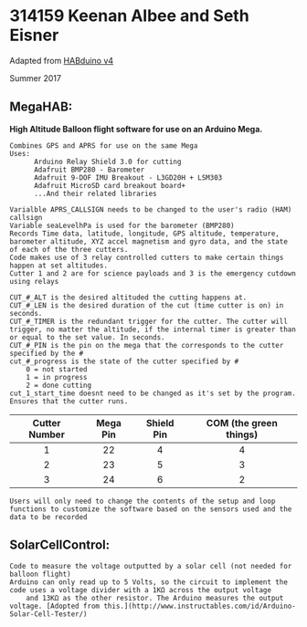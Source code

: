 # 314159 Keenan Albee and Seth Eisner

Adapted from [HABduino v4](https://github.com/HABduino/HABduino/tree/master/Software/habduino_v4)

Summer 2017

## MegaHAB:

**High Altitude Balloon flight software for use on an Arduino Mega.**

    Combines GPS and APRS for use on the same Mega
    Uses: 
          Arduino Relay Shield 3.0 for cutting
          Adafruit BMP280 - Barometer
          Adafruit 9-DOF IMU Breakout - L3GD20H + LSM303
          Adafruit MicroSD card breakout board+
          ...And their related libraries
          
    Varialble APRS_CALLSIGN needs to be changed to the user's radio (HAM) callsign 
    Variable seaLevelhPa is used for the barometer (BMP280)
    Records Time data, latitude, longitude, GPS altitude, temperature, barometer altitude, XYZ accel magnetism and gyro data, and the state of each of the three cutters.
    Code makes use of 3 relay controlled cutters to make certain things happen at set altitudes.
    Cutter 1 and 2 are for science payloads and 3 is the emergency cutdown using relays 
        
    CUT_#_ALT is the desired altituded the cutting happens at.
    CUT_#_LEN is the desired duration of the cut (time cutter is on) in seconds.
    CUT_#_TIMER is the redundant trigger for the cutter. The cutter will trigger, no matter the altitude, if the internal timer is greater than or equal to the set value. In seconds.
    CUT_#_PIN is the pin on the mega that the corresponds to the cutter specified by the #
    cut_#_progress is the state of the cutter specified by #
        0 = not started
        1 = in progress
        2 = done cutting
    cut_1_start_time doesnt need to be changed as it's set by the program. Ensures that the cutter runs.
| Cutter Number | Mega Pin | Shield Pin | COM (the green things) | 
| :---: | :---: | :---: | :---: |
| 1     | 22    | 4     | 4     |
| 2     | 23    | 5     | 3     |
| 3     | 24    | 6     | 2     |

    Users will only need to change the contents of the setup and loop functions to customize the software based on the sensors used and the data to be recorded
   
    
## SolarCellControl:

    Code to measure the voltage outputted by a solar cell (not needed for balloon flight)
    Arduino can only read up to 5 Volts, so the circuit to implement the code uses a voltage divider with a 1KΩ across the output voltage
        and 13KΩ as the other resistor. The Arduino measures the output voltage. [Adopted from this.](http://www.instructables.com/id/Arduino-Solar-Cell-Tester/)
